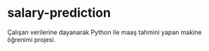 # salary-prediction
Çalışan verilerine dayanarak Python ile maaş tahmini yapan makine öğrenimi projesi.
